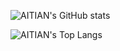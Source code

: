 ![AITIAN's GitHub stats](https://github-readme-stats.vercel.app/api?username=AITIAN-GH&theme=solarized-light&show_icons=true)

![AITIAN's Top Langs](https://github-readme-stats.vercel.app/api/top-langs/?username=AITIAN-GH&layout=compact&card_width=468)
